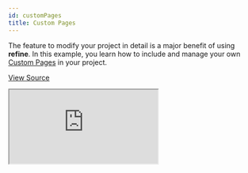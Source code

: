 ```yaml
---
id: customPages
title: Custom Pages
---
```


The feature to modify your project in detail is a major benefit of using **refine**. In this example, you learn how to include and manage your own [Custom Pages](/docs/guides-and-concepts/custom-pages/) in your project.

[View Source](https://github.com/pankod/refine/tree/master/examples/customPages)

<iframe loading="lazy" src="https://stackblitz.com//github/pankod/refine/tree/master/examples/customPages?embed=1&view=preview&theme=dark&preset=node"
    style={{width: "100%", height:"80vh", border: "0px", borderRadius: "8px", overflow:"hidden"}}
    title="custom-pages-example"
></iframe>
